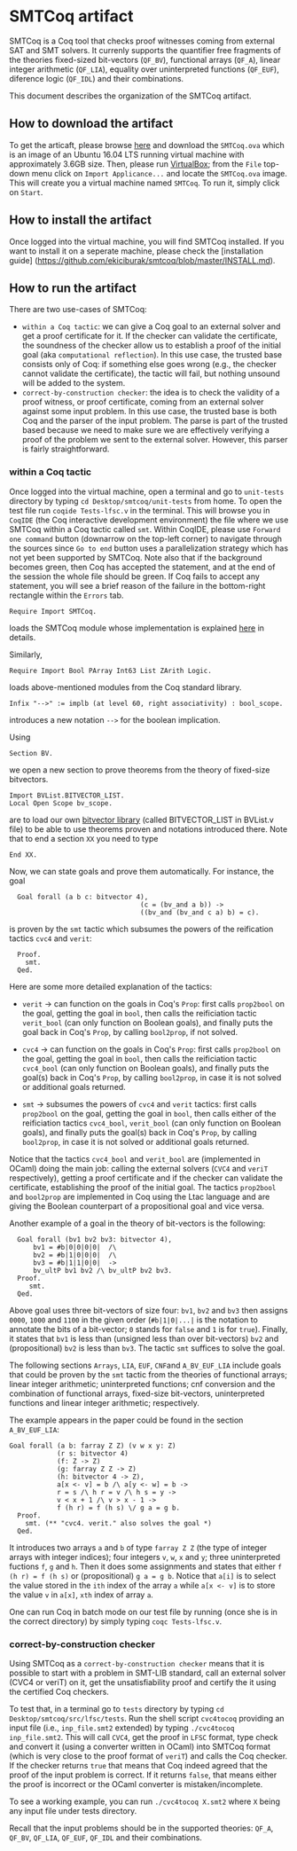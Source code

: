 # SMTCoq artifact

SMTCoq is a Coq tool that checks proof witnesses coming from external SAT and SMT solvers.
It currenly supports the quantifier free fragments of the theories fixed-sized bit-vectors (`QF_BV`),
functional arrays (`QF_A`), linear integer arithmetic (`QF_LIA`), equality over uninterpreted functions
(`QF_EUF`), diference logic (`QF_IDL`) and their combinations.

This document describes the organization of the SMTCoq artifact.

## How to download the artifact

To get the articaft, please browse [here](https://drive.google.com/file/d/0BzDtBR99eKp9RVd2aDVidktPNm8/view)
and download the `SMTCoq.ova` which is an image of an 
Ubuntu 16.04 LTS running virtual machine with approximately 3.6GB size.
Then, please run [VirtualBox](https://www.virtualbox.org/wiki/VirtualBox);
from the `File` top-down menu click on `Import Applicance...` and locate the `SMTCoq.ova`
image. This will create you a virtual machine named `SMTCoq`. To run it, simply click on `Start`.


## How to install the artifact

Once logged into the virtual machine, you will find SMTCoq installed. 
If you want to install it on a seperate machine, please check the 
[installation guide] (https://github.com/ekiciburak/smtcoq/blob/master/INSTALL.md).


## How to run the artifact

There are two use-cases of SMTCoq:
 - `within a Coq tactic`: we can give a Coq goal to an external solver and get a
proof certificate for it. If the checker can validate the certificate, 
the soundness of the checker allow us to establish a proof of the initial goal
(aka `computational reflection`).
In this use case, the trusted base consists only of Coq: if something else goes wrong
(e.g., the checker cannot validate the certificate), the tactic will fail, but
nothing unsound will be added to the system.
 - `correct-by-construction checker`: the idea is to check the
validity of a proof witness, or proof certificate, coming from an external solver
against some input problem. In this use case, the
trusted base is both Coq and the parser of the input problem.
The parse is part of the trusted based because we need to make sure 
we are effectively verifying a proof of the problem we sent to the external solver.
However, this parser is fairly straightforward.

### within a Coq tactic

Once logged into the virtual machine, open a terminal and go to `unit-tests` directory
by typing `cd Desktop/smtcoq/unit-tests` from home. To open the test file run
`coqide Tests-lfsc.v` in the terminal. This will browse you in `CoqIDE` (the Coq interactive development environment)
the file where we use SMTCoq within a Coq tactic called `smt`.
Within CoqIDE, please use `Forward one command` button (downarrow on the top-left corner) to navigate through the sources since `Go to end` button
uses a parallelization strategy which has not yet been supported by SMTCoq.
Note also that if the background becomes green, then Coq has accepted the statement,
and at the end of the session the whole file should be green. If Coq fails to accept any statement,
you will see a brief reason of the failure in the bottom-right rectangle within the `Errors` tab.

```coq
Require Import SMTCoq.
```

loads the SMTCoq module whose implementation is explained
[here](https://github.com/ekiciburak/smtcoq/blob/master/doc/sources.md) in details.

Similarly,

```coq
Require Import Bool PArray Int63 List ZArith Logic.
```

loads above-mentioned modules from the Coq standard library.

```coq
Infix "-->" := implb (at level 60, right associativity) : bool_scope.
```

introduces a new notation `-->` for the boolean implication.

Using 

```coq
Section BV.
```
we open a new section to prove theorems from the theory of fixed-size bitvectors. 

```coq
Import BVList.BITVECTOR_LIST.
Local Open Scope bv_scope.
```

are to load our own [bitvector library](https://github.com/ekiciburak/smtcoq/blob/master/src/bva/BVList.v)
(called BITVECTOR_LIST in BVList.v file)
to be able to use theorems proven and notations introduced there. Note that to end a section `XX` you need to
type

```coq
End XX.
```

Now, we can state goals and prove them automatically. For instance, the goal

```coq
  Goal forall (a b c: bitvector 4),
                                 (c = (bv_and a b)) ->
                                 ((bv_and (bv_and c a) b) = c).
```

is proven by the `smt` tactic which subsumes the powers of the reification tactics `cvc4` and `verit`:
```coq
  Proof.
    smt.
  Qed.
```

Here are some more detailed explanation of the tactics: 

 - `verit` -> can function on the goals in Coq's `Prop`: 
 first calls `prop2bool` on the goal, getting the goal in `bool`, 
 then calls the reificiation tactic `verit_bool` (can only function on Boolean goals),
 and finally puts the goal back in Coq's `Prop`, by calling `bool2prop`, if not solved.
 
 - `cvc4` -> can function on the goals in Coq's `Prop`: 
 first calls `prop2bool` on the goal, getting the goal in `bool`, 
 then calls the reificiation tactic `cvc4_bool` (can only function on Boolean goals),
 and finally puts the goal(s) back in Coq's `Prop`, by calling `bool2prop`, in case it is not solved or additional goals returned.
 
 - `smt` -> subsumes the powers of `cvc4` and `verit` tactics: 
 first calls `prop2bool` on the goal, getting the goal in `bool`, 
 then calls either of the reificiation tactics `cvc4_bool`, `verit_bool` (can only function on Boolean goals),
 and finally puts the goal(s) back in Coq's `Prop`, by calling `bool2prop`, in case it is not solved or additional goals returned.

Notice that the tactics `cvc4_bool` and `verit_bool` are (implemented in OCaml) doing the main job: 
calling the external solvers (`CVC4` and `veriT` respectively), getting a
proof certificate and if the checker can validate the certificate, establishing the proof of the initial goal.
The tactics `prop2bool` and `bool2prop` are implemented in Coq using the Ltac language and are giving the Boolean counterpart
of a propositional goal and vice versa.

Another example of a goal in the theory of bit-vectors is the following:

```coq
  Goal forall (bv1 bv2 bv3: bitvector 4),
      bv1 = #b|0|0|0|0|  /\
      bv2 = #b|1|0|0|0|  /\
      bv3 = #b|1|1|0|0|  ->
      bv_ultP bv1 bv2 /\ bv_ultP bv2 bv3.
  Proof. 
     smt.
  Qed.
```

Above goal uses three bit-vectors of size four: `bv1`, `bv2` and `bv3` then assigns `0000`, `1000` and `1100` in the given order
(`#b|1|0|...|` is the notation to annotate the bits of a bit-vector; `0` stands for `false` and `1` is for `true`). Finally,
it states that `bv1` is less than (unsigned less than over bit-vectors) `bv2` and (propositional) `bv2` is less than `bv3`.
The tactic `smt` suffices to solve the goal. 


The following sections `Arrays`, `LIA`, `EUF`, `CNF`and `A_BV_EUF_LIA`
include goals that could be proven by the `smt` tactic from the
theories of functional arrays; linear integer arithmetic;
uninterpreted functions; cnf conversion and
the combination of functional arrays, fixed-size bit-vectors, uninterpreted functions and linear integer arithmetic; respectively.


The example appears in the paper could be found in the section `A_BV_EUF_LIA`:

```coq
Goal forall (a b: farray Z Z) (v w x y: Z)
            (r s: bitvector 4)
            (f: Z -> Z)
            (g: farray Z Z -> Z)
            (h: bitvector 4 -> Z),
            a[x <- v] = b /\ a[y <- w] = b ->
            r = s /\ h r = v /\ h s = y ->
            v < x + 1 /\ v > x - 1 ->
            f (h r) = f (h s) \/ g a = g b.
  Proof.
    smt. (** "cvc4. verit." also solves the goal *)
  Qed.
```

It introduces two arrays `a` and `b` of type `farray Z Z` (the type of integer arrays with integer indices);
four integers `v`, `w`, `x` and `y`; three uninterpreted fuctions `f`, `g` and `h`. Then it does some assignments
and states that either `f (h r) = f (h s)` or (propositional) `g a = g b`.
Notice that `a[i]` is to select the value stored in the `ith` index of the array `a` while `a[x <- v]` is to store the value `v`
in `a[x]`, `xth` index of array `a`. 

One can run Coq in batch mode on our test file by running (once she is in the correct directory) by simply typing
`coqc Tests-lfsc.v`.


### correct-by-construction checker

Using SMTCoq as a `correct-by-construction checker` means that it is possible to start with a problem in SMT-LIB standard,
call an external solver (CVC4 or veriT) on it, get the unsatisfiability proof and certify the it using the certified Coq checkers.

To test that, in a terminal go to `tests` directory by typing `cd Desktop/smtcoq/src/lfsc/tests`. Run the shell script `cvc4tocoq` providing
an input file (i.e., `inp_file.smt2` extended) by typing `./cvc4tocoq inp_file.smt2`. This will call `CVC4`, get the proof in `LFSC` format,
type check and convert it (using a converter written in OCaml) into SMTCoq format (which is very close to the proof format of `veriT`)
and calls the Coq checker. If the checker returns `true` that means that Coq indeed agreed that the proof of the input problem is correct. If it
returns `false`, that means either the proof is incorrect or the OCaml converter is mistaken/incomplete.

To see a working example, you can run `./cvc4tocoq X.smt2` where `X` being any input file under tests directory.

Recall that the input problems should be in the supported theories: `QF_A`, `QF_BV`, `QF_LIA`, `QF_EUF`, `QF_IDL` and their combinations.






